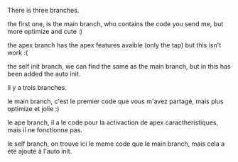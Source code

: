There is three branches.


the first one, is the main branch, who contains the code you send me, but more optimize and cute :)

the apex branch has the apex features avaible (only the tap) but this isn't work :(

the self init branch, we can find the same as the main branch, but in this has been added the auto init. 





Il y a trois branches.

le main branch, c'est le premier code que vous m'avez partagé, mais plus optimize et jolie :)

le ape branch, il a le code pour la activaction de apex caractheristiques, mais il ne fonctionne pas.

le self branch, on trouve ici le meme code que le main branch, mais cela a été ajouté à l'auto init.
